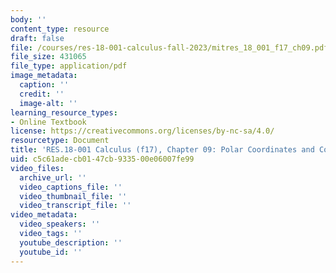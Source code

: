 ```yaml
---
body: ''
content_type: resource
draft: false
file: /courses/res-18-001-calculus-fall-2023/mitres_18_001_f17_ch09.pdf
file_size: 431065
file_type: application/pdf
image_metadata:
  caption: ''
  credit: ''
  image-alt: ''
learning_resource_types:
- Online Textbook
license: https://creativecommons.org/licenses/by-nc-sa/4.0/
resourcetype: Document
title: 'RES.18-001 Calculus (f17), Chapter 09: Polar Coordinates and Complex Numbers'
uid: c5c61ade-cb01-47cb-9335-00e06007fe99
video_files:
  archive_url: ''
  video_captions_file: ''
  video_thumbnail_file: ''
  video_transcript_file: ''
video_metadata:
  video_speakers: ''
  video_tags: ''
  youtube_description: ''
  youtube_id: ''
---
```

